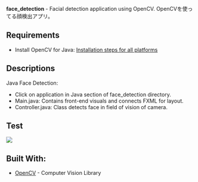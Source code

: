 **face_detection** - Facial detection application using OpenCV. OpenCVを使ってる顔検出アプリ。


**Requirements**
------------------
- Install OpenCV for Java: [Installation steps for all platforms](https://github.com/opencv-java/opencv-java-tutorials/blob/master/docs/source/01-installing-opencv-for-java.rst)

**Descriptions**
---------------------------

Java Face Detection:
- Click on application in Java section of face_detection directory.
- Main.java: Contains front-end visuals and connects FXML for layout.
- Controller.java: Class detects face in field of vision of camera.


**Test**
--------------

<img src="https://github.com/oasysokubo/face_detection/blob/master/trump_gif.gif">

**Built With:**
---------------
- [OpenCV](https://opencv.org) - Computer Vision Library
